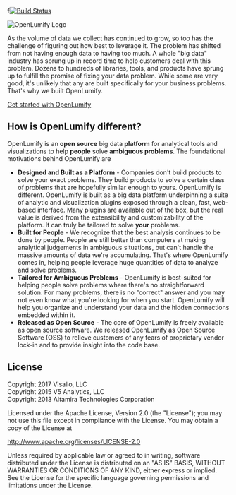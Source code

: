 f[![Build Status](https://travis-ci.org/openlumify/openlumify.svg?branch=master)](https://travis-ci.org/openlumify/openlumify)

![OpenLumify Logo](http://openlumify.org/images/logos/openlumify.png)

As the volume of data we collect has continued to grow, so too has the challenge of figuring out how best to leverage it. The problem has shifted from not having enough data to having too much. A whole "big data" industry has sprung up in record time to help customers deal with this problem. Dozens to hundreds of libraries, tools, and products have sprung up to fulfill the promise of fixing your data problem. While some are very good, it's unlikely that any are built specifically for your business problems. That's why we built OpenLumify.

[Get started with OpenLumify](http://docs.openlumify.org/getting-started/index.html)

## How is OpenLumify different?

OpenLumify is an **open source** big data **platform** for analytical tools and visualizations to help **people** solve **ambiguous problems**. The foundational motivations behind OpenLumify are

* **Designed and Built as a Platform** - Companies don't build products to solve your exact problems. They build products to solve a certain class of problems that are hopefully similar enough to yours. OpenLumify is different. OpenLumify is built as a big data platform underpinning a suite of analytic and visualization plugins exposed through a clean, fast, web-based interface. Many plugins are available out of the box, but the real value is derived from the extensibility and customizability of the platform. It can truly be tailored to solve **your** problems.
* **Built for People** - We recognize that the best analysis continues to be done by people. People are still better than computers at making analytical judgements in ambiguous situations, but can't handle the massive amounts of data we're accumulating. That's where OpenLumify comes in, helping people leverage huge quantities of data to analyze and solve problems.
* **Tailored for Ambiguous Problems** - OpenLumify is best-suited for helping people solve problems where there's no straightforward solution. For many problems, there is no "correct" answer and you may not even know what you're looking for when you start. OpenLumify will help you organize and understand your data and the hidden connections embedded within it.
* **Released as Open Source** - The core of OpenLumify is freely available as open source software. We released OpenLumify as Open Source Software (OSS) to relieve customers of any fears of proprietary vendor lock-in and to provide insight into the code base.

## License

Copyright 2017 Visallo, LLC<br>
Copyright 2015 V5 Analytics, LLC<br>
Copyright 2013 Altamira Technologies Corporation

Licensed under the Apache License, Version 2.0 (the "License");
you may not use this file except in compliance with the License.
You may obtain a copy of the License at

   http://www.apache.org/licenses/LICENSE-2.0

Unless required by applicable law or agreed to in writing, software
distributed under the License is distributed on an "AS IS" BASIS,
WITHOUT WARRANTIES OR CONDITIONS OF ANY KIND, either express or implied.
See the License for the specific language governing permissions and
limitations under the License.

